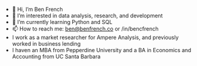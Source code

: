 - 👋 Hi, I’m Ben French
- 👀 I’m interested in data analysis, research, and development
- 🌱 I’m currently learning Python and SQL
- 📫 How to reach me: ben@benfrench.co or /in/bencfrench
- I work as a market researcher for Ampere Analysis, and previously worked in business lending
- I haven an MBA from Pepperdine University and a BA in Economics and Accounting from UC Santa Barbara

<!---
bfrenchy/bfrenchy is a ✨ special ✨ repository because its `README.md` (this file) appears on your GitHub profile.
You can click the Preview link to take a look at your changes.
--->
